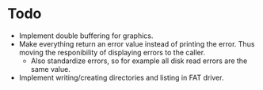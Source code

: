 # Todo
- Implement double buffering for graphics.
- Make everything return an error value instead of printing the error. Thus moving the responibility of displaying errors to the caller.
    - Also standardize errors, so for example all disk read errors are the same value.
- Implement writing/creating directories and listing  in FAT driver.
